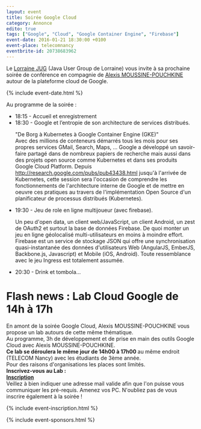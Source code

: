 ```yaml
---
layout: event
title: Soirée Google Cloud
category: Annonce
edito: true
tags: ["Google", "Cloud", "Google Container Engine", "Firebase"]
event-date: 2016-01-21 18:30:00 +0100
event-place: telecomnancy
eventbrite-id: 20738683962
---
```



<p>
Le <a href="/">Lorraine JUG</a> (Java User Group de Lorraine) vous invite à sa prochaine
soirée de conférence en compagnie de <a href="/speakers.html#amoussinepouchkine"/>Alexis MOUSSINE-POUCHKINE</a>
autour de la plateforme cloud de Google.
</p>

{% include event-date.html %}

<div class="programme">Au programme de la soirée :
	<ul>
		<li>18:15 - Accueil et enregistrement</li>
		<li>18:30 - Google et l’entropie de son architecture de services distribués.
		<p>"De Borg à Kubernetes à Google Container Engine (GKE)"<br />
    Avec des millions de conteneurs démarrés tous les mois pour ses propres services GMail, Search, Maps, … Google a développé
    un savoir-faire partagé dans de nombreux papiers de recherche mais aussi dans des projets open source comme Kubernetes et
    dans ses produits Google Cloud Platform. Depuis <a href="http://research.google.com/pubs/pub43438.html">http://research.google.com/pubs/pub43438.html</a> jusqu'à l'arrivée de Kubernetes, cette session sera l'occasion de comprendre les fonctionnements de l'architecture interne de Google et de mettre en oeuvre
    ces pratiques au travers de l'implémentation Open Source d'un planificateur de processus distribués (Kubernetes).</p>
		</li>
    <li>19:30 - Jeu de role en ligne multijoueur (avec firebase).
    <p>Un peu d'open data, un client web/JavaScript, un client Android, un zest de OAuth2 et surtout la base de données
    Firebase. De quoi monter un jeu en ligne géolocalisé multi-utilisateurs en moins à moindre effort. Firebase est un
    service de stockage JSON qui offre une synchronisation quasi-instantanée des données d'utilisateurs Web (AngularJS,
    EmberJS, Backbone.js, Javascript) et Mobile (iOS, Android). Toute ressemblance avec le jeu Ingress est totalement
    assumée.</p>
    </li>
		<li>20:30 - Drink et tombola…</li>
	</ul>
</div>
<div class="flash-news">
    <h1>Flash news : Lab Cloud Google de 14h à 17h</h1>
    <p>
        En amont de la soirée Google Cloud, Alexis MOUSSINE-POUCHKINE vous propose un lab autours de cette même thématique. <br/>
        Au programme, 3h de développement et de prise en main des outils Google Cloud avec Alexis MOUSSINE-POUCHKINE. <br/>
        <b>Ce lab se déroulera le même jour de 14h00 à 17h00 </b>au même endroit (TELECOM Nancy) avec les étudiants de 3ème année. <br/>
        Pour des raisons d'organisations les places sont limités. <br/>
        <b>Inscrivez-vous au Lab : <br/>
        <a href="https://www.eventbrite.fr/e/billets-lab-google-cloud-20828359183">Inscription</a> <br/></b> 
        Veillez à bien indiquer une adresse mail valide afin que l'on puisse vous communiquer les pré-requis. Amenez vos PC. N'oubliez pas de vous inscrire également à la soirée !
    </p>
</div>

{% include event-inscription.html %}

{% include event-sponsors.html %}
